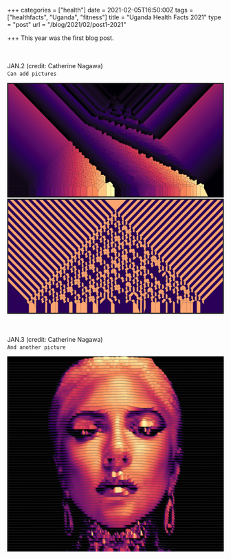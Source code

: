 +++
categories = ["health"]
date = 2021-02-05T16:50:00Z
tags = ["healthfacts", "Uganda", "fitness"]
title = "Uganda Health Facts 2021"
type = "post"
url = "/blog/2021/02/post1-2021"

+++
This year was the first blog post.

&nbsp;&nbsp;  
&nbsp;&nbsp;  
JAN.2 (credit: Catherine Nagawa)  
`Can add pictures`  

![](2021-2.png)  
![](2021-2b.png)

&nbsp;&nbsp;  
&nbsp;&nbsp;  
JAN.3 (credit: Catherine Nagawa)  
`And another picture`  

![](2021-3.png)



